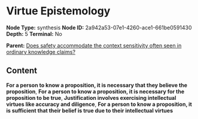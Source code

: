 # Virtue Epistemology

**Node Type:** synthesis
**Node ID:** 2a942a53-07e1-4260-ace1-661be0591430
**Depth:** 5
**Terminal:** No

**Parent:** [Does safety accommodate the context sensitivity often seen in ordinary knowledge claims?](does-safety-accommodate-the-context-sensitivity-often-seen-in-ordinary-knowledge-claims-antithesis-7272595b-31ff-4453-99e2-19abaca118fe.md)

## Content

**For a person to know a proposition, it is necessary that they believe the proposition**, **For a person to know a proposition, it is necessary for the proposition to be true**, **Justification involves exercising intellectual virtues like accuracy and diligence**, **For a person to know a proposition, it is sufficient that their belief is true due to their intellectual virtues**
